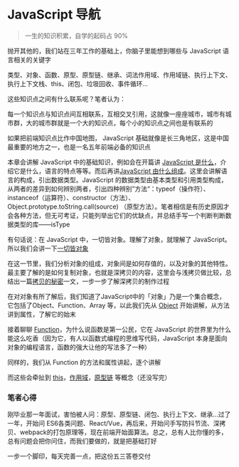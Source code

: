 # JavaScript 导航

> 一生的知识积累，自学的起码占 90%

抛开其他的，我们站在三年工作的基础上，你脑子里能想到哪些与 JavaScript 语言相关的关键字

类型、对象、函数、原型、原型链、继承、词法作用域、作用域链、执行上下文、执行上下文栈、this、闭包、垃圾回收、事件循环...

这些知识点之间有什么联系呢？笔者认为：

每一个知识点与知识点间互相联系，互相交叉引用，这就像一座座城市，城市有城市群，大的城市群就是一个大的知识点，每个小的知识点之间也是有联系的

如果把前端知识点比作中国地图， JavaScript 基础就像是长三角地区，这是中国最重要的地方之一，也是一名五年前端必备的知识点

本章会讲解 JavaScript 中的基础知识，例如会在开篇讲 [JavaScript 是什么](./JavaScript是什么.md)，介绍它是什么，语言的特点等等。而后再讲[JavaScript 由什么组成](./JavaScript由什么组成.md)。这里会讲解语言的构成，引出数据类型。JavaScript 的数据类型由基本类型和引用类型构成，从两者的差异到如何辨别两者，引出四种辨别”方法“：typeof（操作符）、instanceof（运算符）、constructor（方法）、Object.prototype.toString.call(source) （原型方法）。笔者相信是有历史原因才会各种方法，但无可考证，只能列举出它们的优缺点，并总结手写一个判断判断数据类型的库——isType

有句话说：在 JavaScript 中，一切皆对象。理解了对象，就理解了 JavaScript。所以我们会讲一下[一切皆对象](./一切皆对象.md)

在这一节里，我们分析对象的组成，对象间是如何存值的，以及对象的其他特性。最主要了解的是如何复制对象，也就是深拷贝的内容，这里会与浅拷贝做比较，总结出一篇[拷贝的秘密](./拷贝的秘密.md)一文，一步一步了解深拷贝的制作过程

在对对象有所了解后，我们知道了JavaScript中的「对象」乃是一个集合概念，它包括了Object、Function、Array 等，以此我们先从 [Object](./Object.md) 开始讲解，从方法讲到属性，了解它的始末

接着聊聊 [Function](./Function.md)，为什么说函数是第一公民，它在 JavaScript 的世界里为什么能这么吃香（因为它，有人以函数式编程的思维写代码，JavaScript 本身是面向对象的编程语言，函数的强大让他的写法多了一种）

同样的，我们从 Function 的方法和属性讲起，逐个讲解

而这些会牵扯到  [this](./this.md)，[作用域](./作用域.md)，[原型链](./原型链.md) 等概念（还没写完）



### 笔者心得

刚毕业那一年面试，害怕被人问：原型、原型链、闭包、执行上下文、继承...过了一年，开始问 ES6各类问题、React/Vue，再后来，开始问手写防抖节流、深拷贝、webpack的打包原理等，现在前端开始面算法。总之，总有人比你懂的多，总有问题会把你问住，而我们要做的，就是把基础打好

一步一个脚印，每天完善一点，把这份五三答卷交付

